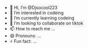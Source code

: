 - 👋 Hi, I’m @Djsocool223
- 👀 I’m interested in codeing
- 🌱 I’m currently learning codeing
- 💞️ I’m looking to collaborate on tiktok
- 📫 How to reach me ...
- 😄 Pronouns: ...
- ⚡ Fun fact: ...

<!---
Djsocool223/Djsocool223 is a ✨ special ✨ repository because its `README.md` (this file) appears on your GitHub profile.
You can click the Preview link to take a look at your changes.
--->
